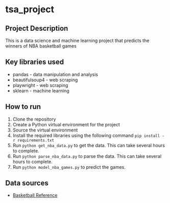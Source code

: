 # tsa_project

## Project Description
This is a data science and machine learning project that predicts the winners of NBA basketball games

## Key libraries used
* pandas - data manipulation and analysis
* beautifulsoup4 - web scraping
* playwright - web scraping
* sklearn - machine learning

## How to run
1. Clone the repository
2. Create a Python virtual environment for the project
3. Source the virtual environment
4. Install the required libraries using the following command
```pip install -r requirements.txt```
5. Run ```python get_nba_data.py``` to get the data. This can take several hours to complete.
6. Run ```python parse_nba_data.py``` to parse the data. This can take several hours to complete.
7. Run ```python model_nba_games.py``` to predict the games.



## Data sources
* [Basketball Reference](https://www.basketball-reference.com/)

